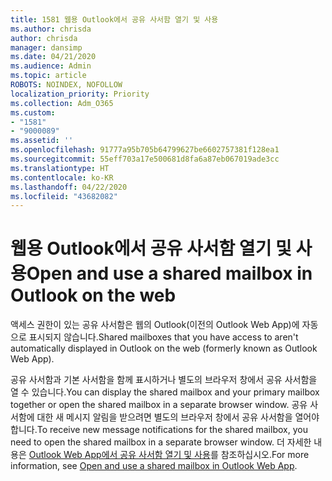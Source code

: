 ```yaml
---
title: 1581 웹용 Outlook에서 공유 사서함 열기 및 사용
ms.author: chrisda
author: chrisda
manager: dansimp
ms.date: 04/21/2020
ms.audience: Admin
ms.topic: article
ROBOTS: NOINDEX, NOFOLLOW
localization_priority: Priority
ms.collection: Adm_O365
ms.custom:
- "1581"
- "9000089"
ms.assetid: ''
ms.openlocfilehash: 91777a95b705b64799627be6602757381f128ea1
ms.sourcegitcommit: 55eff703a17e500681d8fa6a87eb067019ade3cc
ms.translationtype: HT
ms.contentlocale: ko-KR
ms.lasthandoff: 04/22/2020
ms.locfileid: "43682082"
---
```

# <a name="open-and-use-a-shared-mailbox-in-outlook-on-the-web"></a><span data-ttu-id="2c1d8-102">웹용 Outlook에서 공유 사서함 열기 및 사용</span><span class="sxs-lookup"><span data-stu-id="2c1d8-102">Open and use a shared mailbox in Outlook on the web</span></span>

<span data-ttu-id="2c1d8-103">액세스 권한이 있는 공유 사서함은 웹의 Outlook(이전의 Outlook Web App)에 자동으로 표시되지 않습니다.</span><span class="sxs-lookup"><span data-stu-id="2c1d8-103">Shared mailboxes that you have access to aren't automatically displayed in Outlook on the web (formerly known as Outlook Web App).</span></span>

<span data-ttu-id="2c1d8-104">공유 사서함과 기본 사서함을 함께 표시하거나 별도의 브라우저 창에서 공유 사서함을 열 수 있습니다.</span><span class="sxs-lookup"><span data-stu-id="2c1d8-104">You can display the shared mailbox and your primary mailbox together or open the shared mailbox in a separate browser window.</span></span> <span data-ttu-id="2c1d8-105">공유 사서함에 대한 새 메시지 알림을 받으려면 별도의 브라우저 창에서 공유 사서함을 열어야 합니다.</span><span class="sxs-lookup"><span data-stu-id="2c1d8-105">To receive new message notifications for the shared mailbox, you need to open the shared mailbox in a separate browser window.</span></span> <span data-ttu-id="2c1d8-106">더 자세한 내용은 [Outlook Web App에서 공유 사서함 열기 및 사용](https://support.office.com/article/Add-a-shared-mailbox-to-Outlook-on-the-web-98b5a90d-4e38-415d-a030-f09a4cd28207)를 참조하십시오.</span><span class="sxs-lookup"><span data-stu-id="2c1d8-106">For more information, see [Open and use a shared mailbox in Outlook Web App](https://support.office.com/article/Add-a-shared-mailbox-to-Outlook-on-the-web-98b5a90d-4e38-415d-a030-f09a4cd28207).</span></span>
